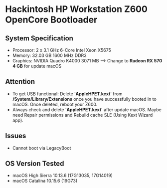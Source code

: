 # Hackintosh HP Workstation Z600 OpenCore Bootloader

## System Specification
- Processor: 2 x 3.1 GHz 6-Core Intel Xeon X5675
- Memory: 32.03 GB 1600 MHz DDR3
- Graphics: NVIDIA Quadro K4000 3071 MB --> Change to **Radeon RX 570 4 GB** for update macOS

## Attention
- To get USB functional: Delete '**AppleHPET.kext**' from **/System/Library/Extensions** once you have successfully booted in to macOS. Once deleted, reboot your Z600.
- Always check and delete '**AppleHPET.kext**' after update macOS. Maybe need Repair permissions and Rebuild cache SLE (Using Kext Wizard app).

## Issues
- Cannot boot via LegacyBoot

## OS Version Tested
- macOS High Sierra 10.13.6 (17G13035, 17G14019)
- macOS Catalina 10.15.6 (19G73)
